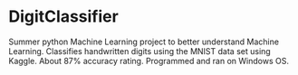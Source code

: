 # DigitClassifier

Summer python Machine Learning project to better understand Machine Learning. Classifies handwritten digits using the MNIST data set using Kaggle. About 87% accuracy rating. Programmed and ran on Windows OS. 

